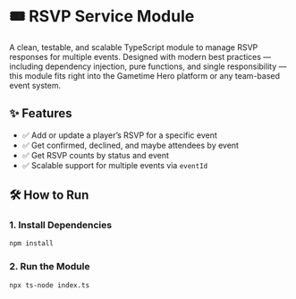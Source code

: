 # 🎟️ RSVP Service Module

A clean, testable, and scalable TypeScript module to manage RSVP responses for multiple events. Designed with modern best practices — including dependency injection, pure functions, and single responsibility — this module fits right into the Gametime Hero platform or any team-based event system.

## ✨ Features

- ✅ Add or update a player’s RSVP for a specific event
- ✅ Get confirmed, declined, and maybe attendees by event
- ✅ Get RSVP counts by status and event
- ✅ Scalable support for multiple events via `eventId`

## 🛠️ How to Run

### 1. Install Dependencies

```bash
npm install
```
### 2. Run the Module

```bash
npx ts-node index.ts
```
